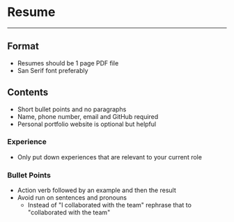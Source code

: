 # Resume

----

## Format

- Resumes should be 1 page PDF file
- San Serif font preferably

## Contents

- Short bullet points and no paragraphs
- Name, phone number, email and GitHub required
- Personal portfolio website is optional but helpful

### Experience

- Only put down experiences that are relevant to your current role

### Bullet Points

- Action verb followed by an example and then the result
- Avoid run on sentences and pronouns
  - Instead of "I collaborated with the team" rephrase that to "collaborated with the team"
